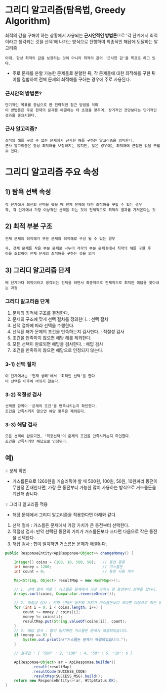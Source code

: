 # 그리디 알고리즘(탐욕법, Greedy Algorithm)

최적의 값을 구해야 하는 상황에서 사용되는 **근시안적인 방법론**으로 '각 단계에서 최적이라고 생각되는 것을 선택'해 나가는 방식으로 진행하여 최종적인 해답에 도달하는 알고리즘

    이때, 항상 최적의 값을 보장하는 것이 아니라 최적의 값의 '근사한 값'을 목표로 하고 있다.

- 주로 문제를 분할 가능한 문제들로 분할한 뒤, 각 문제들에 대한 최적해를 구한 뒤 이를 결합하여 전체 문제의 최적해를 구하는 경우에 주로 사용된다.

### 근시안적 방법론?
    단기적인 목표를 중심으로 한 전략적인 접근 방법을 의미
    이 방법론은 주로 현재의 문제를 해결하는 데 초점을 맞추며, 장기적인 전망보다는 단기적인 성과를 중요시한다.


### 근사 알고리즘?
    최적의 해를 구할 수 없는 문제에서 근사한 해를 구하는 알고리즘을 의미한다.
    근사 알고리즘은 항상 최적해를 보장하지는 않지만, 많은 경우에는 최적해에 근접한 값을 구할 수 있다.

# 그리디 알고리즘 주요 속성

## 1) 탐욕 선택 속성
    각 단계에서 최선의 선택을 했을 때 전체 문제에 대한 최적해를 구할 수 있는 경우
    즉, 각 단계에서 가장 이상적인 선택을 하는 것이 전체적으로 최적의 결과를 가져온다는 것

## 2) 최적 부분 구조
    전체 문제의 최적해가 부분 문제의 최적해로 구성 될 수 있는 경우
    
    즉, 전체 문제를 작은 부분 문제로 나누어 각각의 부분 문제ㅔ에서 최적의 해를 구한 후
    이를 조합하여 전체 문제의 최적해를 구하는 것을 의미

## 3) 그리디 알고리즘 단계
    매 단계마다 최적이라고 생각되는 선택을 하면서 최종적으로 전체적으로 최적인 해답을 찾아내는 과정

### 그리디 알고리즘 단계

1. 문제의 최적해 구조를 결정한다.
2. 문제의 구조에 맞게 선택 절차를 정의한다. : 선택 절차
3. 선택 절차에 따라 선택을 수행한다.
4. 선택된 해가 문제의 조건을 만족하는지 검사한다. : 적절성 검사
5. 조건을 만족하지 않으면 해당 해를 제외한다.
6. 모든 선택이 완료되면 해답을 검사한다. : 해답 검사
7. 조건을 만족하지 않으면 해답으로 인정되지 않는다.

### 3-1) 선택 절차
    이 단계에서는 '현재 상태'에서 '최적인 선택'을 한다.
    이 선택은 이후에 바뀌지 않는다.

### 3-2) 적절성 검사
    선택한 항목이 '문제의 조건'을 만족시키는지 확인한다.
    조건을 만족시키지 않으면 해당 항목은 제외된다.

### 3-3) 해답 검사
    모든 선택이 완료되면, '최종선택'이 문제의 조건을 만족시키는지 확인한다.
    조건을 만족시키면 해답으로 인정된다.


## 예)

💡 문제 확인

- 거스름돈으로 1260원을 거슬러줘야 할 때 500원, 100원, 50원, 10원짜리 동전이 무한정 존재한다면, 가장 큰 동전부터 가능한 많이 사용하는 방식으로 거스름돈을 계산해 줍니다.

💡 그리디 알고리즘 적용

- 해당 문제에서 그리디 알고리즘을 적용한다면 아래와 같다.

1. 선택 절차 : 거스름돈 문제에서 가장 가치가 큰 동전부터 선택한다.
2. 적절성 검사: 만약 선택된 동전의 가치가 거스름돈보다 크다면 다음으로 작은 동전을 선택한다.
3. 해답 검사 : 합이 일치하면 거스름돈 문제가 해결된다.
```java
public ResponseEntity<ApiResponse<Object>> changeMoney() {

    Integer[] coins = {100, 10, 500, 50};   // 동전 종류
    int money = 1260;                       // 거스름돈
    int count = 0;                          // 동전 사용 개수

    Map<String, Object> resultMap = new HashMap<>();

    // 1. 선택 절차 적용 : 거스름돈 문제에서 가장 가치가 큰 동전부터 선택을 합니다.
    Arrays.sort(coins, Comparator.reverseOrder());

    // 2. 적절성 검사 : 만약 선택된 동전의 가치가 거스름돈보다 크다면 다음으로 작은 동전을 선택한다.
    for (int i = 0; i < coins.length; i++) {
        count += money / coins[i];
        money %= coins[i];
        resultMap.put(String.valueOf(coins[i]), count);
    }
    // 3. 해답 검사 : 합이 일치하면 거스름돈 문제가 해결되었습니다.
    if (money == 0) {
        System.out.println("거스름돈 문제가 해결되었습니다.");
    }

    // 결과값 : { "500" : 2, "100" : 4, "50" : 5, "10": 6 }

    ApiResponse<Object> ar = ApiResponse.builder()
            .result(resultMap)
            .resultCode(SUCCESS_CODE)
            .resultMsg(SUCCESS_MSG).build();
    return new ResponseEntity<>(ar, HttpStatus.OK);
}
```
